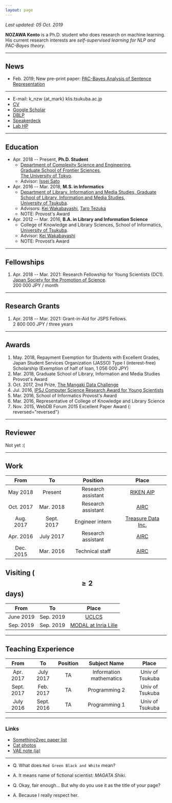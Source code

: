 ```yaml
---
layout: page
---
```


_Last updated: 05 Oct. 2019_

<script src="{{ base.url | prepend: site.url }}/assets/js/random_image.js"></script>
<script type="text/javascript">
    document.write(getImageTag());
</script>

__NOZAWA Kento__ is a Ph.D. student who does research on machine learning. His current research interests are _self-supervised learning for NLP and PAC-Bayes theory_.

---

## News

- Feb. 2019; New pre-print paper: [PAC-Bayes Analysis of Sentence Representation](https://arxiv.org/abs/1902.04247)

---

- E-mail: k_nzw {at_mark} klis.tsukuba.ac.jp
- [CV](https://www.dropbox.com/s/5ci6h8cb02ttf5h/main.pdf?dl=0)
- [Google Scholar](https://scholar.google.co.jp/citations?user=DSdjj8AAAAAJ&hl=en)
- [DBLP](https://dblp.uni-trier.de/pers/hd/n/Nozawa:Kento)
- [Speakerdeck](https://speakerdeck.com/nzw0301)
- [Lab HP](http://www.ms.k.u-tokyo.ac.jp/)

---

## Education

- Apr. 2018 -- Present, __Ph.D. Student__
  - [Department of Complexity Science and Engineering](http://www.k.u-tokyo.ac.jp/complex/en/index.html), <br />
  [Graduate School of Frontier Sciences](http://www.k.u-tokyo.ac.jp/index.html.en), <br />
  [The University of Tokyo](http://www.u-tokyo.ac.jp/en/).
  - Advisor: [Issei Sato](http://www.ms.k.u-tokyo.ac.jp/sato/)
- Apr. 2016 -- Mar. 2018, __M.S. in Informatics__
  - [Department of Library, Information and Media Studies, Graduate School of Library, Information and Media Studies](http://www.slis.tsukuba.ac.jp/grad/english/index-e.html), <br />
  [University of Tsukuba](http://www.tsukuba.ac.jp/en/).
  - Advisors: [Kei Wakabayashi](http://trios.tsukuba.ac.jp/en/researcher/0000003269), [Taro Tezuka](https://tarotez.github.io/taro_e.html)
  - NOTE: Provost's Award
- Apr. 2012 -- Mar. 2016, __B.A. in Library and Information Science__
  - College of Knowledge and Library Sciences, School of Informatics, <br />
  [University of Tsukuba](http://www.tsukuba.ac.jp/en/).
  - Advisor: [Kei Wakabayashi](http://trios.tsukuba.ac.jp/en/researcher/0000003269)
  - NOTE: Provost’s Award

---

## Fellowships

1. Apr. 2018 -- Mar. 2021: Research Fellowship for Young Scientists (DC1). <br />
   [Japan Society for the Promotion of Science](http://www.jsps.go.jp/english/). <br />
   200 000 JPY / month

---

## Research Grants

1. Apr. 2018 -- Mar. 2021: Grant-in-Aid for JSPS Fellows. <br />
   2 800 000 JPY / three years

---

## Awards

1. May. 2018, Repayment Exemption for Students with Excellent Grades, Japan Student Services Organization (JASSO) Type I (interest-free) Scholarship (Exemption of half of loan, 1 056 000 JPY)
1. Mar. 2018, Graduate School of Library, Information and Media Studies Provost's Award
1. Oct. 2017, 2nd Prize, [The Mangaki Data Challenge](http://research.mangaki.fr/2017/10/08/mangaki-data-challenge-winners-en/)
1. Jul. 2016, [IPSJ Computer Science Research Award for Young Scientists](https://www.ipsj.or.jp/award/cs-awardee-2016.html)
1. Mar. 2016, School of Informatics Provost's Award
1. Mar. 2016, Representative of College of Knowledge and Library Science
1. Nov. 2015, WebDB Forum 2015 Excellent Paper Award
{: reversed="reversed"}

---

## Reviewer

Not yet :(

---

## Work

| **From**  | **To**     | **Position**        | **Place**                                           |
|:---------:|:----------:|:-------------------:|:---------------------------------------------------:|
| May  2018 | Present    | Research assistant  | [RIKEN AIP](https://aip.riken.jp/?lang=en)          |
| Oct. 2017 | Mar. 2018  | Research assistant  | [AIRC](http://www.airc.aist.go.jp/en/)              |
| Aug. 2017 | Sept. 2017 | Engineer intern     | [Treasure Data Inc.](https://www.treasuredata.com/) |
| Apr. 2016 | July 2017  | Research assistant  | [AIRC](http://www.airc.aist.go.jp/en/)              |
| Dec. 2015 | Mar. 2016  | Technical staff     | [AIRC](http://www.airc.aist.go.jp/en/)              |

## Visiting ($$\geq 2$$ days)

| **From**  | **To**     |  **Place**                                          |
|:---------:|:----------:|:---------------------------------------------------:|
| June 2019 | Sep. 2019 | [UCLCS](https://www.ucl.ac.uk/computer-science/)     |
| Sep. 2019 | Sep. 2019 | [MODAL at Inria Lille](https://modal.lille.inria.fr) |

---

## Teaching Experience

| **From**   | **To**     | **Position**       | **Subject Name**        | **Place**             |
|:----------:|:----------:|:------------------:|:-----------------------:|:---------------------:|
| Apr. 2017  | July  2017 | TA | Information mathematics | Univ of Tsukuba |
| Sept. 2017 | Feb.  2017 | TA | Programming 2           | Univ of Tsukuba |
| July 2016  | Sept. 2016 | TA | Programming 1           | Univ of Tsukuba |

---

### Links

- [Something2vec paper list](https://gist.github.com/nzw0301/333afc00bd508501268fa7bf40cafe4e)
- [Cat photos](https://goo.gl/photos/LRmdx4dJQEZqvrQJ7)
- [VAE note (ja)](./notes/vae.pdf)

---

- Q. What does `Red Green Black and White` mean?
- A. It means name of fictional scientist: _MAGATA Shiki_.

- Q. Okay, fair enough... But why do you use it as the title of your page?
- A. Because I really respect her.
